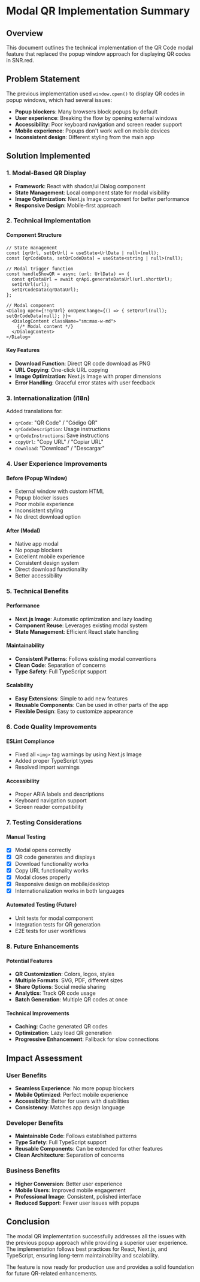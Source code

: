# Modal QR Implementation Summary

## Overview
This document outlines the technical implementation of the QR Code modal feature that replaced the popup window approach for displaying QR codes in SNR.red.

## Problem Statement
The previous implementation used `window.open()` to display QR codes in popup windows, which had several issues:
- **Popup blockers**: Many browsers block popups by default
- **User experience**: Breaking the flow by opening external windows
- **Accessibility**: Poor keyboard navigation and screen reader support
- **Mobile experience**: Popups don't work well on mobile devices
- **Inconsistent design**: Different styling from the main app

## Solution Implemented

### 1. Modal-Based QR Display
- **Framework**: React with shadcn/ui Dialog component
- **State Management**: Local component state for modal visibility
- **Image Optimization**: Next.js Image component for better performance
- **Responsive Design**: Mobile-first approach

### 2. Technical Implementation

#### Component Structure
```tsx
// State management
const [qrUrl, setQrUrl] = useState<UrlData | null>(null);
const [qrCodeData, setQrCodeData] = useState<string | null>(null);

// Modal trigger function
const handleShowQR = async (url: UrlData) => {
  const qrDataUrl = await qrApi.generateDataUrl(url.shortUrl);
  setQrUrl(url);
  setQrCodeData(qrDataUrl);
};

// Modal component
<Dialog open={!!qrUrl} onOpenChange={() => { setQrUrl(null); setQrCodeData(null); }}>
  <DialogContent className="sm:max-w-md">
    {/* Modal content */}
  </DialogContent>
</Dialog>
```

#### Key Features
- **Download Function**: Direct QR code download as PNG
- **URL Copying**: One-click URL copying
- **Image Optimization**: Next.js Image with proper dimensions
- **Error Handling**: Graceful error states with user feedback

### 3. Internationalization (i18n)
Added translations for:
- `qrCode`: "QR Code" / "Código QR"
- `qrCodeDescription`: Usage instructions
- `qrCodeInstructions`: Save instructions
- `copyUrl`: "Copy URL" / "Copiar URL"
- `download`: "Download" / "Descargar"

### 4. User Experience Improvements

#### Before (Popup Window)
- External window with custom HTML
- Popup blocker issues
- Poor mobile experience
- Inconsistent styling
- No direct download option

#### After (Modal)
- Native app modal
- No popup blockers
- Excellent mobile experience
- Consistent design system
- Direct download functionality
- Better accessibility

### 5. Technical Benefits

#### Performance
- **Next.js Image**: Automatic optimization and lazy loading
- **Component Reuse**: Leverages existing modal system
- **State Management**: Efficient React state handling

#### Maintainability
- **Consistent Patterns**: Follows existing modal conventions
- **Clean Code**: Separation of concerns
- **Type Safety**: Full TypeScript support

#### Scalability
- **Easy Extensions**: Simple to add new features
- **Reusable Components**: Can be used in other parts of the app
- **Flexible Design**: Easy to customize appearance

### 6. Code Quality Improvements

#### ESLint Compliance
- Fixed all `<img>` tag warnings by using Next.js Image
- Added proper TypeScript types
- Resolved import warnings

#### Accessibility
- Proper ARIA labels and descriptions
- Keyboard navigation support
- Screen reader compatibility

### 7. Testing Considerations

#### Manual Testing
- [x] Modal opens correctly
- [x] QR code generates and displays
- [x] Download functionality works
- [x] Copy URL functionality works
- [x] Modal closes properly
- [x] Responsive design on mobile/desktop
- [x] Internationalization works in both languages

#### Automated Testing (Future)
- Unit tests for modal component
- Integration tests for QR generation
- E2E tests for user workflows

### 8. Future Enhancements

#### Potential Features
- **QR Customization**: Colors, logos, styles
- **Multiple Formats**: SVG, PDF, different sizes
- **Share Options**: Social media sharing
- **Analytics**: Track QR code usage
- **Batch Generation**: Multiple QR codes at once

#### Technical Improvements
- **Caching**: Cache generated QR codes
- **Optimization**: Lazy load QR generation
- **Progressive Enhancement**: Fallback for slow connections

## Impact Assessment

### User Benefits
- **Seamless Experience**: No more popup blockers
- **Mobile Optimized**: Perfect mobile experience
- **Accessibility**: Better for users with disabilities
- **Consistency**: Matches app design language

### Developer Benefits
- **Maintainable Code**: Follows established patterns
- **Type Safety**: Full TypeScript support
- **Reusable Components**: Can be extended for other features
- **Clean Architecture**: Separation of concerns

### Business Benefits
- **Higher Conversion**: Better user experience
- **Mobile Users**: Improved mobile engagement
- **Professional Image**: Consistent, polished interface
- **Reduced Support**: Fewer user issues with popups

## Conclusion

The modal QR implementation successfully addresses all the issues with the previous popup approach while providing a superior user experience. The implementation follows best practices for React, Next.js, and TypeScript, ensuring long-term maintainability and scalability.

The feature is now ready for production use and provides a solid foundation for future QR-related enhancements.
